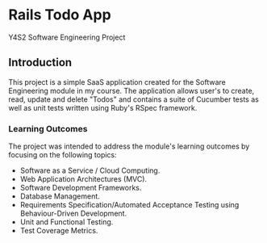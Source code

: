 # Rails Todo App

Y4S2 Software Engineering Project

## Introduction

This project is a simple SaaS application created for the Software Engineering module in my course. The application allows user's to create, read, update and delete "Todos" and contains a suite of Cucumber tests as well as unit tests written using Ruby's RSpec framework.

### Learning Outcomes

The project was intended to address the module's learning outcomes by focusing on the following topics:

- Software as a Service / Cloud Computing.
- Web Application Architectures (MVC).
- Software Development Frameworks.
- Database Management.
- Requirements Specification/Automated Acceptance Testing using Behaviour-Driven Development.
- Unit and Functional Testing.
- Test Coverage Metrics.
